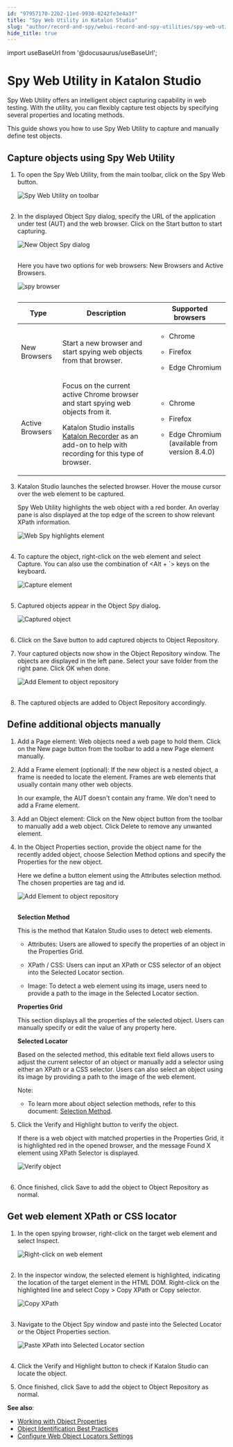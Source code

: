 ```yaml
---
id: "97957170-22b2-11ed-9930-0242fe3e4a3f"
title: "Spy Web Utility in Katalon Studio"
slug: "author/record-and-spy/webui-record-and-spy-utilities/spy-web-utility-in-katalon-studio"
hide_title: true
---
```

import useBaseUrl from '@docusaurus/useBaseUrl';


# <a id="id" class="anchor_top_offset"/><a id="ariaid-title1" class="anchor_top_offset"/>Spy Web Utility in <span xmlns="http://www.w3.org/1999/xhtml" className="ph">Katalon Studio</span> 

<p xmlns="http://www.w3.org/1999/xhtml" className="p">Spy Web Utility offers an intelligent object capturing   capability in web testing. With the utility, you can flexibly   capture test objects by specifying several properties and locating   methods.</p> 
<p xmlns="http://www.w3.org/1999/xhtml" className="p">This guide shows you how to use Spy Web Utility to capture and   manually define test objects.</p> 

## <a id="id_1" class="anchor_top_offset"/>Capture objects using Spy Web Utility

<ol xmlns="http://www.w3.org/1999/xhtml" className="ol"><li className="li"><p className="p">To open the Spy Web Utility, from the main toolbar, click on the <span className="ph uicontrol">Spy Web</span> button.</p><p className="p"><img className="image" src={useBaseUrl("https://github.com/katalon-studio/docs-images/raw/master/katalon-studio/docs/spy-web-utility/KS-Spy-Web-Utility-toolbar.png")} width={500} alt="Spy Web Utility on toolbar" /><br /><br /></p></li><li className="li"><p className="p">In the displayed <span className="ph uicontrol">Object Spy</span> dialog, specify the URL of the application under test (AUT) and the web browser. Click on the <span className="ph uicontrol">Start</span> button to start capturing.</p><p className="p"><img className="image" src={useBaseUrl("https://github.com/katalon-studio/docs-images/raw/master/katalon-studio/docs/spy-web-utility/KS-Object-Spy-dialog.png")} width={500} alt="New Object Spy dialog" /><br /><br /></p><p className="p">Here you have two options for web browsers: <span className="ph uicontrol">New Browsers</span> and <span className="ph uicontrol">Active Browsers</span>.</p><p className="p"><img className="image" width={500} src={useBaseUrl("/979a5370-22b2-11ed-9930-0242fe3e4a3f.png")} alt="spy browser" /></p><table className="table"><caption /><colgroup><col /><col /><col /></colgroup><thead className="thead"><tr className><th className="entry anchor_top_offset" id="id_1__entry__1">Type</th><th className="entry anchor_top_offset" id="id_1__entry__2">Description</th><th className="entry anchor_top_offset" id="id_1__entry__3">Supported browsers</th></tr></thead><tbody className="tbody"><tr className><td className="entry" headers="id_1__entry__1 id_1__entry__2 id_1__entry__3 ">New Browsers</td><td className="entry" headers="id_1__entry__1 id_1__entry__2 id_1__entry__3 ">Start a new browser and start spying web objects from that browser.</td><td className="entry" headers="id_1__entry__1 id_1__entry__2 id_1__entry__3 "><ul className="ul"><li className="li"><p className="p">Chrome</p></li><li className="li"><p className="p">Firefox</p></li><li className="li"><p className="p">Edge Chromium</p></li></ul></td></tr><tr className><td className="entry" headers="id_1__entry__1 id_1__entry__2 id_1__entry__3 ">Active Browsers</td><td className="entry" headers="id_1__entry__1 id_1__entry__2 id_1__entry__3 ">Focus on the current active Chrome browser and start spying web objects from it.<p className="p">Katalon Studio installs <a className="xref j-external-link" href="https://chrome.google.com/webstore/detail/katalon-recorder-selenium/ljdobmomdgdljniojadhoplhkpialdid" target="_blank">Katalon Recorder</a> as an add-on to help with recording for this type of browser.</p></td><td className="entry" headers="id_1__entry__1 id_1__entry__2 id_1__entry__3 "><div className="p"><ul className="ul"><li className="li"><p className="p">Chrome</p></li><li className="li"><p className="p">Firefox</p></li><li className="li"><p className="p">Edge Chromium (available from version 8.4.0)</p></li></ul></div></td></tr></tbody></table></li><li className="li"><p className="p">Katalon Studio launches the selected browser. Hover the mouse cursor over the web element to be captured.</p><p className="p">Spy Web Utility highlights the web object with a red border. An overlay pane is also displayed at the top edge of the screen to show relevant XPath information.</p><p className="p"><img className="image" src={useBaseUrl("https://github.com/katalon-studio/docs-images/raw/master/katalon-studio/docs/spy-web-utility/KS-Web-Spy-highlighted-element.png")} width={700} alt="Web Spy highlights element" /><br /><br /></p></li><li className="li"><p className="p">To capture the object, right-click on the web element and select <span className="ph uicontrol">Capture</span>. You can also use the combination of <span className="ph uicontrol">&lt;Alt + `&gt;</span> keys on the keyboard<strong className="ph b">.</strong></p><p className="p"><img className="image" src={useBaseUrl("https://github.com/katalon-studio/docs-images/raw/master/katalon-studio/docs/spy-web-utility/KS-Web-Spy-Capture-Object.png")} width={700} alt="Capture element" /><br /><br /></p></li><li className="li"><p className="p"> Captured objects appear in the <span className="ph uicontrol">Object Spy</span> dialog<strong className="ph b">.</strong> </p><p className="p"><img className="image" src={useBaseUrl("https://github.com/katalon-studio/docs-images/raw/master/katalon-studio/docs/spy-web-utility/KS-Object-Spy-captured-object.png")} width={500} alt="Captured object" /><br /><br /></p></li><li className="li"><p className="p">Click on the <span className="ph uicontrol">Save</span> button to add captured objects to <span className="ph uicontrol">Object Repository</span>.</p></li><li className="li"><p className="p">Your captured objects now show in the Object Repository window. The objects are displayed in the left pane. Select your save folder from the right pane. Click <span className="ph uicontrol">OK</span> when done.</p><p className="p"><img className="image" src={useBaseUrl("https://github.com/katalon-studio/docs-images/raw/master/katalon-studio/docs/spy-web-utility/KS-Add-element-to-object-repository.png")} width={650} alt="Add Element to object repository" /><br /><br /></p></li><li className="li"><p className="p">The captured objects are added to <span className="ph uicontrol">Object Repository</span> accordingly.</p></li></ol> 

## <a id="id_2" class="anchor_top_offset"/>Define additional objects manually

<ol xmlns="http://www.w3.org/1999/xhtml" className="ol"><li className="li"><p className="p"><span className="ph uicontrol">Add a Page element</span>: Web objects need a web page to hold them. Click on the <span className="ph uicontrol">New page</span> button from the toolbar to add a new Page element manually.</p></li><li className="li"><p className="p"><span className="ph uicontrol">Add a Frame element</span> (optional): If the new object is a nested object, a frame is needed to locate the element. Frames are web elements that usually contain many other web objects.</p><p className="p">In our example, the AUT doesn't contain any frame. We don't need to add a Frame element.</p></li><li className="li"><p className="p"><span className="ph uicontrol">Add an Object element</span>: Click on the <span className="ph uicontrol">New object</span> button from the toolbar to manually add a web object. Click <span className="ph uicontrol">Delete</span> to remove any unwanted element.</p></li><li className="li"><p className="p">In the <span className="ph uicontrol">Object Properties</span> section, provide the object name for the recently added object, choose <span className="ph uicontrol">Selection Method</span> options and specify the <span className="ph uicontrol">Properties</span> for the new object.</p><p className="p">Here we define a button element using the <span className="ph uicontrol">Attributes</span> selection method. The chosen properties are <span className="ph uicontrol">tag</span> and <span className="ph uicontrol">id</span>.</p><p className="p"><img className="image" src={useBaseUrl("https://github.com/katalon-studio/docs-images/raw/master/katalon-studio/docs/spy-web-utility/KS-Object-Spy-new-object.png")} width={500} alt="Add Element to object repository" /><br /><br /></p><p className="p"><strong className="ph b">Selection Method</strong></p><p className="p">This is the method that Katalon Studio uses to detect web elements.</p><ul className="ul"><li className="li"><p className="p"><span className="ph uicontrol">Attributes</span>: Users are allowed to specify the properties of an object in the <span className="ph uicontrol">Properties Grid</span>.</p></li><li className="li"><p className="p"><span className="ph uicontrol">XPath</span> / <span className="ph uicontrol">CSS</span>: Users can input an XPath or CSS selector of an object into the <span className="ph uicontrol">Selected Locator</span> section.</p></li><li className="li"><p className="p"><span className="ph uicontrol">Image</span>: To detect a web element using its image, users need to provide a path to the image in the <span className="ph uicontrol">Selected Locator</span> section.</p></li></ul><p className="p"><strong className="ph b">Properties Grid</strong></p><p className="p">This section displays all the properties of the selected object. Users can manually specify or edit the value of any property here.</p><p className="p"><strong className="ph b">Selected Locator</strong></p><p className="p">Based on the selected method, this editable text field allows users to adjust the current selector of an object or manually add a selector using either an XPath or a CSS selector. Users can also select an object using its image by providing a path to the image of the web element.</p><div className="note note note_note"><span className="note__title">Note:</span> <ul className="ul"><li className="li"><p className="p">To learn more about object selection methods, refer to this document: <a className="xref" href="/docs/author/test-objects/web-test-objects/manage-web-test-objects-in-katalon-studio">Selection Method</a>.</p></li></ul></div></li><li className="li"><p className="p">Click the <span className="ph uicontrol">Verify and Highlight</span> button to verify the object.</p><p className="p">If there is a web object with matched properties in the <span className="ph uicontrol">Properties Grid</span>, it is highlighted red in the opened browser, and the message <span className="ph uicontrol">Found X element using XPath Selector</span> is displayed.</p><p className="p"><img className="image" src={useBaseUrl("https://github.com/katalon-studio/docs-images/raw/master/katalon-studio/docs/spy-web-utility/KS-Object-Spy-verify-object.png")} width={700} alt="Verify object" /><br /><br /></p></li><li className="li"><p className="p">Once finished, click <span className="ph uicontrol">Save</span> to add the object to <span className="ph uicontrol">Object Repository</span> as normal.</p></li></ol> 

## <a id="id_3" class="anchor_top_offset"/>Get web element XPath or CSS locator

<ol xmlns="http://www.w3.org/1999/xhtml" className="ol"><li className="li"><p className="p">In the open spying browser, right-click on the target web element and select <span className="ph uicontrol">Inspect</span>.</p><p className="p"><img className="image" src={useBaseUrl("https://github.com/katalon-studio/docs-images/raw/master/katalon-studio/docs/spy-web-utility/KS-Web-element-right-click.png")} width={700} alt="Right-click on web element" /><br /><br /></p></li><li className="li"><p className="p">In the inspector window, the selected element is highlighted, indicating the location of the target element in the HTML DOM. Right-click on the highlighted line and select <span className="ph uicontrol">Copy</span> &gt; <span className="ph uicontrol">Copy XPath</span> or <span className="ph uicontrol">Copy selector</span>.</p><p className="p"><img className="image" src={useBaseUrl("https://github.com/katalon-studio/docs-images/raw/master/katalon-studio/docs/spy-web-utility/KS-Web-element-copy-XPath.png")} width={700} alt="Copy XPath" /><br /><br /></p></li><li className="li"><p className="p">Navigate to the <span className="ph uicontrol">Object Spy</span> window and paste into the <span className="ph uicontrol">Selected Locator</span> or the <span className="ph uicontrol">Object Properties</span> section.</p><p className="p"><img className="image" src={useBaseUrl("https://github.com/katalon-studio/docs-images/raw/master/katalon-studio/docs/spy-web-utility/KS-Object-Spy-paste-XPath.png")} width={500} alt="Paste XPath into Selected Locator section" /><br /><br /></p></li><li className="li"><p className="p">Click the <span className="ph uicontrol">Verify and Highlight</span> button to check if Katalon Studio can locate the object.</p></li><li className="li"><p className="p">Once finished, click <span className="ph uicontrol">Save</span> to add the object to <span className="ph uicontrol">Object Repository</span> as normal.</p></li></ol> 
<p xmlns="http://www.w3.org/1999/xhtml" className="p"> <strong className="ph b">See also</strong>:</p> 
<ul xmlns="http://www.w3.org/1999/xhtml" className="ul"><li className="li"><a className="xref" href="/docs/author/test-objects/web-test-objects/manage-web-test-objects-in-katalon-studio">Working with Object Properties</a></li><li className="li"><a className="xref" href="/docs/author/test-objects/web-test-objects/optimizing-object-identification-and-tools-in-katalon-studio">Object Identification Best Practices</a></li><li className="li"><a className="xref" href="#">Configure Web Object Locators Settings</a></li></ul> 
